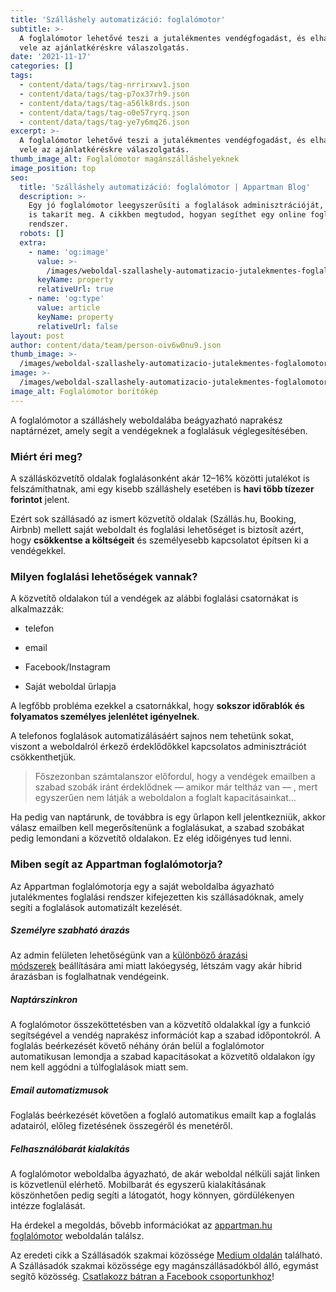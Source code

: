 ```yaml
---
title: 'Szálláshely automatizáció: foglalómotor'
subtitle: >-
  A foglalómotor lehetővé teszi a jutalékmentes vendégfogadást, és elhagyható
  vele az ajánlatkéréskre válaszolgatás.
date: '2021-11-17'
categories: []
tags:
  - content/data/tags/tag-nrrirxwv1.json
  - content/data/tags/tag-p7ox37rh9.json
  - content/data/tags/tag-a56lk8rds.json
  - content/data/tags/tag-o0e57ryrq.json
  - content/data/tags/tag-ye7y6mq26.json
excerpt: >-
  A foglalómotor lehetővé teszi a jutalékmentes vendégfogadást, és elhagyható
  vele az ajánlatkéréskre válaszolgatás.
thumb_image_alt: Foglalómotor magánszálláshelyeknek
image_position: top
seo:
  title: 'Szálláshely automatizáció: foglalómotor | Appartman Blog'
  description: >-
    Egy jó foglalómotor leegyszerűsíti a foglalások adminisztrációját, és pénzt
    is takarít meg. A cikkben megtudod, hogyan segíthet egy online foglalási
    rendszer.
  robots: []
  extra:
    - name: 'og:image'
      value: >-
        /images/weboldal-szallashely-automatizacio-jutalekmentes-foglalomotor-blogposzt-og-50f5adf7.png
      keyName: property
      relativeUrl: true
    - name: 'og:type'
      value: article
      keyName: property
      relativeUrl: false
layout: post
author: content/data/team/person-oiv6w0nu9.json
thumb_image: >-
  /images/weboldal-szallashely-automatizacio-jutalekmentes-foglalomotor-vendghazaknak-apartmanoknak-blogposzt-hero.png
image: >-
  /images/weboldal-szallashely-automatizacio-jutalekmentes-foglalomotor-blogposzt-hero-8e3b4ebe.png
image_alt: Foglalómotor borítókép
---
```

A foglalómotor a szálláshely weboldalába beágyazható naprakész naptárnézet, amely segít a vendégeknek a foglalásuk véglegesítésében.

### Miért éri meg?

A szállásközvetítő oldalak foglalásonként akár 12–16% közötti jutalékot is felszámíthatnak, ami egy kisebb szálláshely esetében is **havi több tízezer forintot** jelent.

Ezért sok szállásadó az ismert közvetítő oldalak (Szállás.hu, Booking, Airbnb) mellett saját weboldalt és foglalási lehetőséget is biztosít azért, hogy **csökkentse a költségeit** és személyesebb kapcsolatot építsen ki a vendégekkel.

### Milyen foglalási lehetőségek vannak?

A közvetítő oldalakon túl a vendégek az alábbi foglalási csatornákat is alkalmazzák:

*   telefon

*   email

*   Facebook/Instagram

*   Saját weboldal űrlapja

A legfőbb probléma ezekkel a csatornákkal, hogy **sokszor időrablók és folyamatos személyes jelenlétet igényelnek**.

A telefonos foglalások automatizálásáért sajnos nem tehetünk sokat, viszont a weboldalról érkező érdeklődőkkel kapcsolatos adminisztrációt csökkenthetjük.

> Főszezonban számtalanszor előfordul, hogy a vendégek emailben a szabad szobák iránt érdeklődnek — amikor már teltház van — , mert egyszerűen nem látják a weboldalon a foglalt kapacitásainkat...

Ha pedig van naptárunk, de továbbra is egy űrlapon kell jelentkezniük, akkor válasz emailben kell megerősítenünk a foglalásukat, a szabad szobákat pedig lemondani a közvetítő oldalakon. Ez elég időigényes tud lenni.

### Miben segít az Appartman foglalómotorja?

Az Appartman foglalómotorja egy a saját weboldalba ágyazható jutalékmentes foglalási rendszer kifejezetten kis szállásadóknak, amely segíti a foglalások automatizált kezelését.

##### Személyre szabható árazás

Az admin felületen lehetőségünk van a [különböző árazási módszerek](https://medium.com/sz%C3%A1ll%C3%A1sad%C3%B3k-szakmai-k%C3%B6z%C3%B6ss%C3%A9ge/hogyan-arazzuk-szallashelyunket-f61e05776705) beállítására ami miatt lakóegység, létszám vagy akár hibrid árazásban is foglalhatnak vendégeink.

##### Naptárszinkron

A foglalómotor összeköttetésben van a közvetítő oldalakkal így a funkció segítségével a vendég naprakész információt kap a szabad időpontokról. A foglalás beérkezését követő néhány órán belül a foglalómotor automatikusan lemondja a szabad kapacitásokat a közvetítő oldalakon így nem kell aggódni a túlfoglalások miatt sem.

##### Email automatizmusok

Foglalás beérkezését követően a foglaló automatikus emailt kap a foglalás adatairól, előleg fizetésének összegéről és menetéről.

##### Felhasználóbarát kialakítás

A foglalómotor weboldalba ágyazható, de akár weboldal nélküli saját linken is közvetlenül elérhető. Mobilbarát és egyszerű kialakításának köszönhetően pedig segíti a látogatót, hogy könnyen, gördülékenyen intézze foglalását.

Ha érdekel a megoldás, bővebb információkat az [appartman.hu foglalómotor](https://appartman.hu/) weboldalán találsz.

Az eredeti cikk a Szállásadók szakmai közössége [Medium oldalán](https://medium.com/sz%C3%A1ll%C3%A1sad%C3%B3k-szakmai-k%C3%B6z%C3%B6ss%C3%A9ge/sz%C3%A1ll%C3%A1shely-automatiz%C3%A1ci%C3%B3-foglal%C3%B3motor-d6103c7cbf98) található. A Szállásadók szakmai közössége egy magánszállásadókból álló, egymást segítő közösség. [Csatlakozz bátran a Facebook csoportunkhoz](https://www.facebook.com/groups/szallasadok)!
